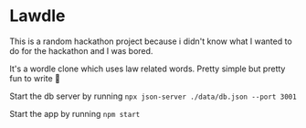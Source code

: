 # Lawdle

This is a random hackathon project because i didn't know what I wanted to do for the hackathon and I was bored.

It's a wordle clone which uses law related words. Pretty simple but pretty fun to write :shrug:

Start the db server by running `npx json-server ./data/db.json --port 3001`

Start the app by running `npm start`
